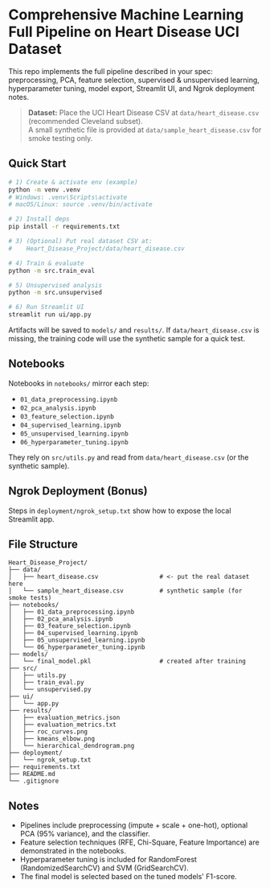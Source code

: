 
# Comprehensive Machine Learning Full Pipeline on Heart Disease UCI Dataset

This repo implements the full pipeline described in your spec: preprocessing, PCA, feature selection, supervised & unsupervised learning, hyperparameter tuning, model export, Streamlit UI, and Ngrok deployment notes.

> **Dataset:** Place the UCI Heart Disease CSV at `data/heart_disease.csv` (recommended Cleveland subset).  
> A small synthetic file is provided at `data/sample_heart_disease.csv` for smoke testing only.

## Quick Start

```bash
# 1) Create & activate env (example)
python -m venv .venv
# Windows: .venv\Scripts\activate
# macOS/Linux: source .venv/bin/activate

# 2) Install deps
pip install -r requirements.txt

# 3) (Optional) Put real dataset CSV at:
#    Heart_Disease_Project/data/heart_disease.csv

# 4) Train & evaluate
python -m src.train_eval

# 5) Unsupervised analysis
python -m src.unsupervised

# 6) Run Streamlit UI
streamlit run ui/app.py
```

Artifacts will be saved to `models/` and `results/`. If `data/heart_disease.csv` is missing, the training code will use the synthetic sample for a quick test.

## Notebooks

Notebooks in `notebooks/` mirror each step:
- `01_data_preprocessing.ipynb`
- `02_pca_analysis.ipynb`
- `03_feature_selection.ipynb`
- `04_supervised_learning.ipynb`
- `05_unsupervised_learning.ipynb`
- `06_hyperparameter_tuning.ipynb`

They rely on `src/utils.py` and read from `data/heart_disease.csv` (or the synthetic sample).

## Ngrok Deployment (Bonus)

Steps in `deployment/ngrok_setup.txt` show how to expose the local Streamlit app.

## File Structure

```
Heart_Disease_Project/
├── data/
│   ├── heart_disease.csv                 # <- put the real dataset here
│   └── sample_heart_disease.csv          # synthetic sample (for smoke tests)
├── notebooks/
│   ├── 01_data_preprocessing.ipynb
│   ├── 02_pca_analysis.ipynb
│   ├── 03_feature_selection.ipynb
│   ├── 04_supervised_learning.ipynb
│   ├── 05_unsupervised_learning.ipynb
│   └── 06_hyperparameter_tuning.ipynb
├── models/
│   └── final_model.pkl                   # created after training
├── src/
│   ├── utils.py
│   ├── train_eval.py
│   └── unsupervised.py
├── ui/
│   └── app.py
├── results/
│   ├── evaluation_metrics.json
│   ├── evaluation_metrics.txt
│   ├── roc_curves.png
│   ├── kmeans_elbow.png
│   └── hierarchical_dendrogram.png
├── deployment/
│   └── ngrok_setup.txt
├── requirements.txt
├── README.md
└── .gitignore
```

## Notes

- Pipelines include preprocessing (impute + scale + one-hot), optional PCA (95% variance), and the classifier.
- Feature selection techniques (RFE, Chi-Square, Feature Importance) are demonstrated in the notebooks.
- Hyperparameter tuning is included for RandomForest (RandomizedSearchCV) and SVM (GridSearchCV).
- The final model is selected based on the tuned models' F1-score.
